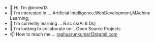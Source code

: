 - 👋 Hi, I’m @imrex13
- 👀 I’m interested in ... Artificial Intelligence,WebDevelopment,MAchine Learning;
- 🌱 I’m currently learning ... B.sc cs(Ai & Ds)
- 💞️ I’m looking to collaborate on ...Open Source Projects
- 📫 How to reach me ... raghuarunkumar13@gmil.com

<!---
imrex13/imrex13 is a ✨ special ✨ repository because its `README.md` (this file) appears on your GitHub profile.
You can click the Preview link to take a look at your changes.
--->
